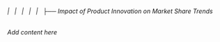 ###### |   |   |   |   |   ├── Impact of Product Innovation on Market Share Trends

*Add content here*